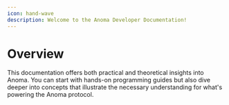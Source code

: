 ```yaml
---
icon: hand-wave
description: Welcome to the Anoma Developer Documentation!
---
```


# Overview

This documentation offers both practical and theoretical insights into Anoma. You can start with hands-on programming guides but also dive deeper into concepts that illustrate the necessary understanding for what's powering the Anoma protocol.
